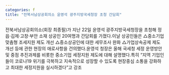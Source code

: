 ```yaml
---
categories: f
title: "전북서남상공회의소 윤영석 광주지방국세청장 초청 간담회"
---
```

전북서남상공회의소(회장 최종필)가 지난 22일 윤영석 광주지방국세청장을 초청해 정읍·김제·고창·부안 소재 상공인 20여명과 간담회를 가졌다.이날 상공인들은 △중소기업 맞춤형 조세지원 제도 개선 △중소상공인에 대한 세무조사 완화 △가업상속공제 제도 개선 등에 관한 현장의 애로사항을 건의했다.윤영석 청장은 올해 국세청 세정 운영방안 및 중점 추진과제를 비롯한 중소기업 세정지원 제도에 대해 설명했다.특히 “지역 기업인들이 코로나19 위기를 극복하고 지속적으로 성장할 수 있도록 현장중심 소통을 강화하고 최대한 세정지원을 실시하겠다”고 강조